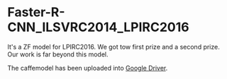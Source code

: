 # Faster-R-CNN_ILSVRC2014_LPIRC2016
It's a ZF model for LPIRC2016. We got tow first prize and a second prize. Our work is far beyond this model.

The caffemodel has been uploaded into [Google Driver](https://drive.google.com/file/d/0BzxswfvDsEgxOHMzUXNKNm9zc00/view?usp=sharing).
